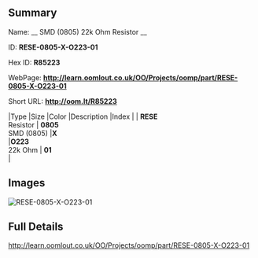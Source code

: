 

## Summary
 
Name: __ SMD (0805) 22k Ohm Resistor __

ID: __RESE-0805-X-O223-01__

Hex ID: __R85223__

WebPage: __http://learn.oomlout.co.uk/OO/Projects/oomp/part/RESE-0805-X-O223-01__

Short URL: __http://oom.lt/R85223__


|Type   |Size   |Color   |Description   |Index   |
| __RESE__ <br>Resistor  | __0805__<br>SMD (0805)   |__X__<br>    |__O223__<br>22k Ohm    | __01__<br>  |


## Images
![RESE-0805-X-O223-01](http://oomlout.com/oomp-gen/parts/RESE-0805-X-O223-01/RESE-0805-X-O223-01_420.jpg)

## Full Details

 http://learn.oomlout.co.uk/OO/Projects/oomp/part/RESE-0805-X-O223-01

